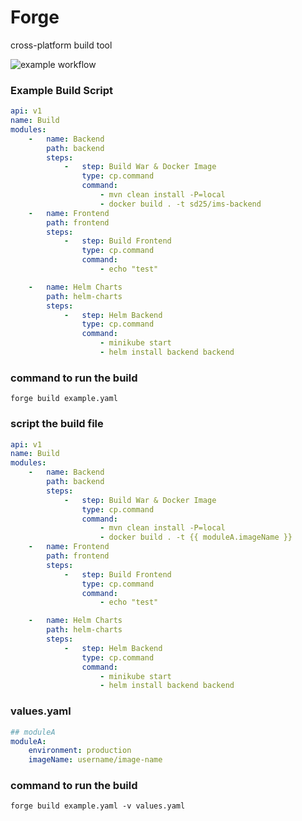 # Forge

cross-platform build tool

![example workflow](https://github.com/SilentSamurai/Forge/actions/workflows/main.yml/badge.svg)

### Example Build Script

```yaml
api: v1
name: Build
modules:
    -   name: Backend
        path: backend
        steps:
            -   step: Build War & Docker Image
                type: cp.command
                command:
                    - mvn clean install -P=local
                    - docker build . -t sd25/ims-backend
    -   name: Frontend
        path: frontend
        steps:
            -   step: Build Frontend
                type: cp.command
                command:
                    - echo "test"

    -   name: Helm Charts
        path: helm-charts
        steps:
            -   step: Helm Backend
                type: cp.command
                command:
                    - minikube start
                    - helm install backend backend

```

### command to run the build

```shell
forge build example.yaml
```

### script the build file

```yaml
api: v1
name: Build
modules:
    -   name: Backend
        path: backend
        steps:
            -   step: Build War & Docker Image
                type: cp.command
                command:
                    - mvn clean install -P=local
                    - docker build . -t {{ moduleA.imageName }}
    -   name: Frontend
        path: frontend
        steps:
            -   step: Build Frontend
                type: cp.command
                command:
                    - echo "test"

    -   name: Helm Charts
        path: helm-charts
        steps:
            -   step: Helm Backend
                type: cp.command
                command:
                    - minikube start
                    - helm install backend backend
```

### values.yaml

```yaml
## moduleA
moduleA:
    environment: production
    imageName: username/image-name
```

### command to run the build

```shell
forge build example.yaml -v values.yaml
```
